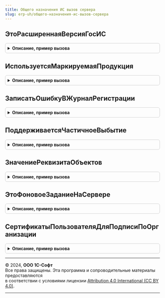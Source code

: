 ```yaml
---
title: Общего назначения ИС вызов сервера
slug: erp-uh/общего-назначения-ис-вызов-сервера
---
```



## ЭтоРасширеннаяВерсияГосИС
<details style="margin: 1em 0; padding: 0.5em; border: 1px solid #ccc; border-radius: 6px;">

<summary style="font-weight: bold; cursor: pointer;">Описание, пример вызова</summary>

```bsl

Функция ЭтоРасширеннаяВерсияГосИС(Подсистема = Неопределено) Экспорт
```

Пример вызова
```bsl
Результат = ОбщегоНазначенияИСВызовСервера.ЭтоРасширеннаяВерсияГосИС(Подсистема);
```
</details>

## ИспользуетсяМаркируемаяПродукция
<details style="margin: 1em 0; padding: 0.5em; border: 1px solid #ccc; border-radius: 6px;">

<summary style="font-weight: bold; cursor: pointer;">Описание, пример вызова</summary>

```bsl

// Возвращает признак ведения учета маркируемой продукции.
//
// Возвращаемое значение:
// 	Булево - Истина, если учет маркируемой продукции используется.
//
Функция ИспользуетсяМаркируемаяПродукция() Экспорт
```

Пример вызова
```bsl
Результат = ОбщегоНазначенияИСВызовСервера.ИспользуетсяМаркируемаяПродукция() 
```
</details>

## ЗаписатьОшибкуВЖурналРегистрации
<details style="margin: 1em 0; padding: 0.5em; border: 1px solid #ccc; border-radius: 6px;">

<summary style="font-weight: bold; cursor: pointer;">Описание, пример вызова</summary>

```bsl

// Выполняет запись ошибки в журнал регистрации, добавляя имя события ГосИС если оно не задано.
//
// Параметры:
//  ТекстОшибки      - Строка           - текст ошибки.
//  ИмяСобытия       - Строка           - имя события.
//  ОбъектМетаданных - ОбъектМетаданных - объект метаданных с ошибкой.
//  Данные           - Произвольный     - объект данных с ошибкой.
//
Процедура ЗаписатьОшибкуВЖурналРегистрации(ТекстОшибки, ИмяСобытия = Неопределено, ОбъектМетаданных = Неопределено, Данные = Неопределено) Экспорт
```

Пример вызова
```bsl
ОбщегоНазначенияИСВызовСервера.ЗаписатьОшибкуВЖурналРегистрации(ТекстОшибки, ИмяСобытия, ОбъектМетаданных, Данные);
```
</details>

## ПоддерживаетсяЧастичноеВыбытие
<details style="margin: 1em 0; padding: 0.5em; border: 1px solid #ccc; border-radius: 6px;">

<summary style="font-weight: bold; cursor: pointer;">Описание, пример вызова</summary>

```bsl

// Возвращает признак возможности для вида продукции участвовать в частичном выбытии.
//
// Параметры:
//  ВидПродукции - ПеречислениеСсылка.ВидыПродукцииИС                - вид маркируемой продукции.
//  ОперацияИС   - ПеречислениеСсылка.ВидыОперацийИСМП, ПеречислениеСсылка.ВидыДокументовЕГАИС, Неопределено - вид операции ИСМП.
// Возвращаемое значение:
//  Булево - Вид продукци может выбывать частично.
Функция ПоддерживаетсяЧастичноеВыбытие(ВидПродукции, ОперацияИС = Неопределено) Экспорт
```

Пример вызова
```bsl
Результат = ОбщегоНазначенияИСВызовСервера.ПоддерживаетсяЧастичноеВыбытие(ВидПродукции, ОперацияИС);
```
</details>

## ЗначениеРеквизитаОбъектов
<details style="margin: 1em 0; padding: 0.5em; border: 1px solid #ccc; border-radius: 6px;">

<summary style="font-weight: bold; cursor: pointer;">Описание, пример вызова</summary>

```bsl

// см. ОбщегоНазначения.ЗначениеРеквизитаОбъектов
//
Функция ЗначениеРеквизитаОбъектов(МассивСсылок, ИмяРеквизита, ВыбратьРазрешенные = Ложь) Экспорт
```

Пример вызова
```bsl
Результат = ОбщегоНазначенияИСВызовСервера.ЗначениеРеквизитаОбъектов(МассивСсылок, ИмяРеквизита, ВыбратьРазрешенные);
```
</details>

## ЭтоФоновоеЗаданиеНаСервере
<details style="margin: 1em 0; padding: 0.5em; border: 1px solid #ccc; border-radius: 6px;">

<summary style="font-weight: bold; cursor: pointer;">Описание, пример вызова</summary>

```bsl

// Классифицирует текущий сеанс, как сеанс, запущенный в фоновом задании в клиент-серверном варианте, в остальных
// случаях, сеанс имеет ту же файловую систему на стороне сервера, что и основной сеанс.
//
// Возвращаемое значение:
// 	Булево - Описание
Функция ЭтоФоновоеЗаданиеНаСервере() Экспорт
```

Пример вызова
```bsl
Результат = ОбщегоНазначенияИСВызовСервера.ЭтоФоновоеЗаданиеНаСервере() 
```
</details>

## СертификатыПользователяДляПодписиПоОрганизации
<details style="margin: 1em 0; padding: 0.5em; border: 1px solid #ccc; border-radius: 6px;">

<summary style="font-weight: bold; cursor: pointer;">Описание, пример вызова</summary>

```bsl

// см. ОбщегоНазначенияИС.СертификатыПользователяДляПодписиПоОрганизации
Функция СертификатыПользователяДляПодписиПоОрганизации(Организация, ВключатьСертификатыБезОрганизации = Ложь, ВключатьСертификатыФЛ = Ложь) Экспорт
```

Пример вызова
```bsl
Результат = ОбщегоНазначенияИСВызовСервера.СертификатыПользователяДляПодписиПоОрганизации(Организация, ВключатьСертификатыБезОрганизации, ВключатьСертификатыФЛ);
```
</details>

---

© 2024, **ООО 1С-Софт**  
Все права защищены. Эта программа и сопроводительные материалы предоставляются  
в соответствии с условиями лицензии [Attribution 4.0 International (CC BY 4.0)](https://creativecommons.org/licenses/by/4.0/legalcode).

---
